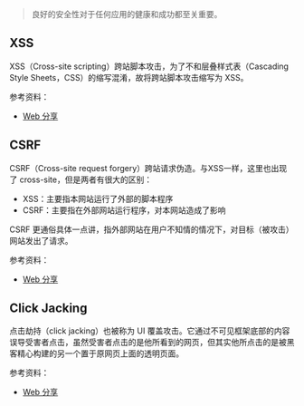 > 良好的安全性对于任何应用的健康和成功都至关重要。

## XSS
XSS（Cross-site scripting）跨站脚本攻击，为了不和层叠样式表（Cascading Style Sheets，CSS）的缩写混淆，故将跨站脚本攻击缩写为 XSS。

参考资料：
- [Web 分享](https://blog.csdn.net/zhoulei1995/article/details/78988680)

## CSRF
CSRF（Cross-site request forgery）跨站请求伪造。与XSS一样，这里也出现了 cross-site，但是两者有很大的区别：

- XSS：主要指本网站运行了外部的脚本程序
- CSRF：主要指在外部网站运行程序，对本网站造成了影响

CSRF 更通俗具体一点讲，指外部网站在用户不知情的情况下，对目标（被攻击）网站发出了请求。

参考资料：
- [Web 分享](https://blog.csdn.net/zhoulei1995/article/details/78998071)

## Click Jacking
点击劫持（click jacking）也被称为 UI 覆盖攻击。它通过不可见框架底部的内容误导受害者点击，虽然受害者点击的是他所看到的网页，但其实他所点击的是被黑客精心构建的另一个置于原网页上面的透明页面。

参考资料：
- [Web 分享](https://blog.csdn.net/zhoulei1995/article/details/79039142)
